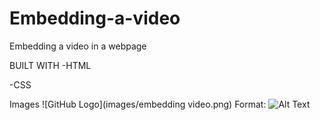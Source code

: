 # Embedding-a-video
Embedding a video in a webpage

BUILT WITH
-HTML

-CSS


Images
![GitHub Logo](images/embedding video.png)
Format: ![Alt Text](url)
